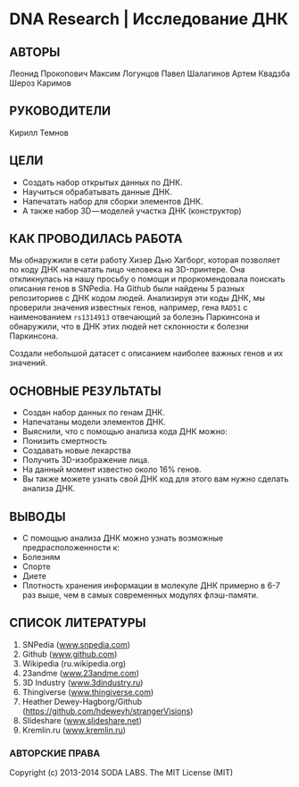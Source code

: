 # DNA Research | Исследование ДНК

## АВТОРЫ 

Леонид Прокопович
Максим Логунцов
Павел Шалагинов
Артем Квадзба
Шероз Каримов

## РУКОВОДИТЕЛИ 

Кирилл Темнов

## ЦЕЛИ

- Создать набор открытых данных по ДНК.
- Научиться обрабатывать данные ДНК.
- Напечатать набор для сборки элементов ДНК.
- А также набор 3D — моделей участка ДНК (конструктор)

## КАК ПРОВОДИЛАСЬ РАБОТА 

Мы обнаружили в сети работу Хизер Дью Хагборг, которая позволяет по коду ДНК напечатать лицо человека на 3D-принтере.
Она откликнулась на нашу просьбу о помощи и проркомендовала поискать описания генов в SNPedia.
На Github были найдены 5 разных репозиториев с ДНК кодом людей.
Анализируя эти коды ДНК, мы проверили значения известных генов, например, гена `RAD51` с наименованием `rs1314913` отвечающий за болезнь Паркинсона и обнаружили, что в ДНК этих людей нет склонности к болезни Паркинсона.

Создали небольшой датасет с описанием наиболее важных генов и их значений.

## ОСНОВНЫЕ РЕЗУЛЬТАТЫ

- Создан набор данных по генам ДНК.
- Напечатаны модели элементов ДНК.
- Выяснили, что с помощью анализа кода ДНК можно:
 - Понизить смертность 
 - Создавать новые лекарства
 - Получить 3D-изображение лица.
- На данный момент известно около 16% генов.
- Вы также можете узнать свой ДНК код для этого вам нужно сделать анализа ДНК.

## ВЫВОДЫ 

- С помощью анализа ДНК можно узнать возможные предрасположенности к:
 - Болезням
 - Спорте
 - Диете
- Плотность хранения информации в молекуле ДНК примерно в 6-7 раз выше, чем в самых современных модулях флэш-памяти.

## СПИСОК ЛИТЕРАТУРЫ

1. SNPedia (www.snpedia.com)
2. Github  (www.github.com)
3. Wikipedia (ru.wikipedia.org)
4. 23andme   (www.23andme.com)
5. 3D Industry (www.3dindustry.ru)
6. Thingiverse (www.thingiverse.com)
7. Heather Dewey-Hagborg/Github (https://github.com/hdeweyh/strangerVisions)
8. Slideshare (www.slideshare.net)
9. Kremlin.ru (www.kremlin.ru)


### АВТОРСКИЕ ПРАВА

Copyright (c) 2013-2014 SODA LABS. The MIT License (MIT) 